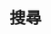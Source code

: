 ---
title: "搜尋" # in any language you want
layout: "search" # necessary for search
# url: "/archive"
# description: "Description for Search"
summary: "search"
placeholder: "請輸入文章關鍵字來搜尋"
---